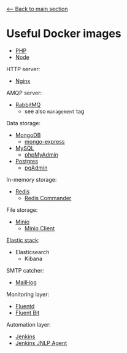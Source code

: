 [<-- Back to main section](../README.md)

# Useful Docker images

- [PHP](https://hub.docker.com/_/php/)
- [Node](https://hub.docker.com/_/node/)

HTTP server:

- [Nginx](https://hub.docker.com/_/nginx/)

AMQP server:

- [RabbitMQ](https://hub.docker.com/_/rabbitmq/)
    - see also `management` tag

Data storage:

- [MongoDB](https://hub.docker.com/_/mongo/)
    - [mongo-express](https://hub.docker.com/_/mongo-express/)
- [MySQL](https://hub.docker.com/_/mysql/)
    - [phpMyAdmin](https://hub.docker.com/r/phpmyadmin/phpmyadmin/)
- [Postgres](https://hub.docker.com/_/postgres/)
    - [pgAdmin](https://hub.docker.com/r/dpage/pgadmin4/)

In-memory storage:    
    
- [Redis](https://hub.docker.com/_/redis/)
    - [Redis Commander](https://hub.docker.com/r/rediscommander/redis-commander/)

File storage:

- [Minio](https://hub.docker.com/r/minio/minio/)
    - [Minio Client](https://hub.docker.com/r/minio/mc/)

[Elastic stack](https://www.docker.elastic.co/):

- Elasticsearch
    - Kibana

SMTP catcher:

- [MailHog](https://hub.docker.com/r/mailhog/mailhog/)

Monitoring layer:

- [Fluentd](https://hub.docker.com/r/fluent/fluentd/)
- [Fluent Bit](https://hub.docker.com/r/fluent/fluent-bit/)

Automation layer:

- [Jenkins](https://hub.docker.com/r/jenkins/jenkins/)
- [Jenkins JNLP Agent](https://hub.docker.com/r/jenkins/jnlp-slave/)
